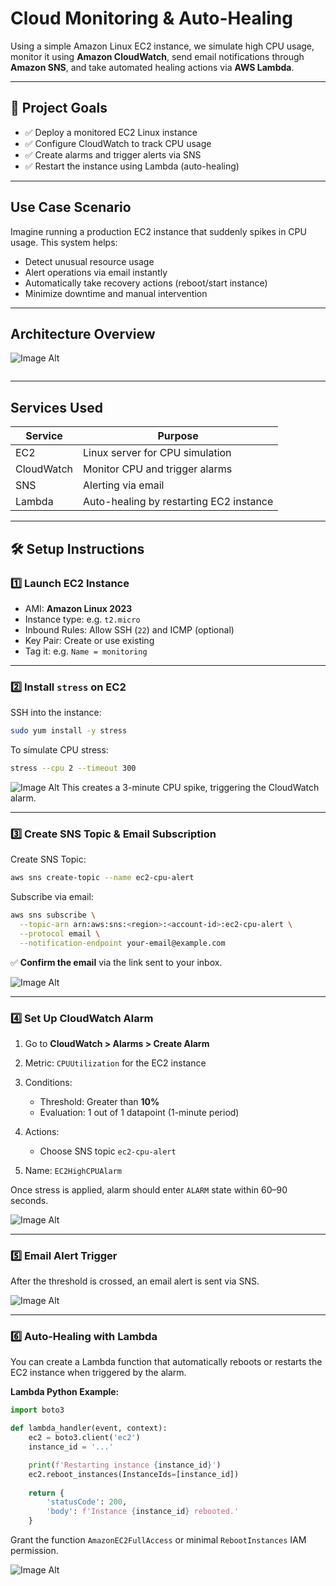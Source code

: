 # Cloud Monitoring & Auto-Healing

Using a simple Amazon Linux EC2 instance, we simulate high CPU usage, monitor it using **Amazon CloudWatch**, send email notifications through **Amazon SNS**, and take automated healing actions via **AWS Lambda**.

---

## 🎯 Project Goals

- ✅ Deploy a monitored EC2 Linux instance
- ✅ Configure CloudWatch to track CPU usage
- ✅ Create alarms and trigger alerts via SNS
- ✅ Restart the instance using Lambda (auto-healing)

---

## Use Case Scenario

Imagine running a production EC2 instance that suddenly spikes in CPU usage. This system helps:

- Detect unusual resource usage
- Alert operations via email instantly
- Automatically take recovery actions (reboot/start instance)
- Minimize downtime and manual intervention

---

## Architecture Overview

![Image Alt](https://github.com/fredcodess/AWS-Projects/blob/main/images/moni-archi.png?raw=true)

```

````

---

## Services Used

| Service       | Purpose                                  |
|---------------|------------------------------------------|
| EC2           | Linux server for CPU simulation          |
| CloudWatch    | Monitor CPU and trigger alarms           |
| SNS           | Alerting via email                       |
| Lambda        | Auto-healing by restarting EC2 instance  |

---

## 🛠️ Setup Instructions

### 1️⃣ Launch EC2 Instance

- AMI: **Amazon Linux 2023**
- Instance type: e.g. `t2.micro`
- Inbound Rules: Allow SSH (`22`) and ICMP (optional)
- Key Pair: Create or use existing
- Tag it: e.g. `Name = monitoring`

---

### 2️⃣ Install `stress` on EC2

SSH into the instance:

```bash
sudo yum install -y stress
````

To simulate CPU stress:

```bash
stress --cpu 2 --timeout 300
```

![Image Alt](https://github.com/fredcodess/AWS-Projects/blob/main/images/moni-linux-test.png?raw=true)
This creates a 3-minute CPU spike, triggering the CloudWatch alarm.

---

### 3️⃣ Create SNS Topic & Email Subscription

Create SNS Topic:

```bash
aws sns create-topic --name ec2-cpu-alert
```

Subscribe via email:

```bash
aws sns subscribe \
  --topic-arn arn:aws:sns:<region>:<account-id>:ec2-cpu-alert \
  --protocol email \
  --notification-endpoint your-email@example.com
```

✅ **Confirm the email** via the link sent to your inbox.

![Image Alt](https://github.com/fredcodess/AWS-Projects/blob/main/images/moni-email-confirm.png?raw=true)

---

### 4️⃣ Set Up CloudWatch Alarm

1. Go to **CloudWatch > Alarms > Create Alarm**
2. Metric: `CPUUtilization` for the EC2 instance
3. Conditions:

   * Threshold: Greater than **10%**
   * Evaluation: 1 out of 1 datapoint (1-minute period)
4. Actions:

   * Choose SNS topic `ec2-cpu-alert`
5. Name: `EC2HighCPUAlarm`

Once stress is applied, alarm should enter `ALARM` state within 60–90 seconds.

![Image Alt](https://github.com/fredcodess/AWS-Projects/blob/main/images/moni-cwatch-config.png?raw=true)

---

### 5️⃣ Email Alert Trigger

After the threshold is crossed, an email alert is sent via SNS.

![Image Alt](https://github.com/fredcodess/AWS-Projects/blob/main/images/moni-email-alert.png?raw=true)

---

### 6️⃣ Auto-Healing with Lambda

You can create a Lambda function that automatically reboots or restarts the EC2 instance when triggered by the alarm.

**Lambda Python Example:**

```python
import boto3

def lambda_handler(event, context):
    ec2 = boto3.client('ec2')
    instance_id = '...'  

    print(f'Restarting instance {instance_id}')
    ec2.reboot_instances(InstanceIds=[instance_id])
    
    return {
        'statusCode': 200,
        'body': f'Instance {instance_id} rebooted.'
    }

```

Grant the function `AmazonEC2FullAccess` or minimal `RebootInstances` IAM permission.

![Image Alt](https://github.com/fredcodess/AWS-Projects/blob/main/images/moni-lambda-reboot.png?raw=true)


